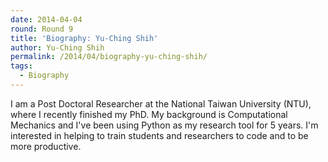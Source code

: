 ```yaml
---
date: 2014-04-04
round: Round 9
title: 'Biography: Yu-Ching Shih'
author: Yu-Ching Shih
permalink: /2014/04/biography-yu-ching-shih/
tags:
  - Biography
---
```

I am a Post Doctoral Researcher at the National Taiwan University (NTU), where I recently finished my PhD. My background is Computational Mechanics and I've been using Python as my research tool for 5 years. I'm interested in helping to train students and researchers to code and to be more productive.
